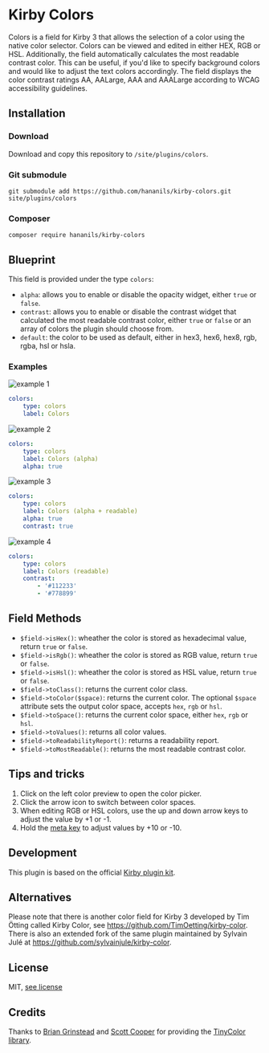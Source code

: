 # Kirby Colors

Colors is a field for Kirby 3 that allows the selection of a color using the native color selector. Colors can be viewed and edited in either HEX, RGB or HSL. Additionally, the field automatically calculates the most readable contrast color. This can be useful, if you'd like to specify background colors and would like to adjust the text colors accordingly. The field displays the color contrast ratings AA, AALarge, AAA and AAALarge according to WCAG accessibility guidelines.

## Installation

### Download

Download and copy this repository to `/site/plugins/colors`.

### Git submodule

```
git submodule add https://github.com/hananils/kirby-colors.git site/plugins/colors
```

### Composer

```
composer require hananils/kirby-colors
```

## Blueprint

This field is provided under the type `colors`:

-   `alpha`: allows you to enable or disable the opacity widget, either `true` or `false`.
-   `contrast`: allows you to enable or disable the contrast widget that calculated the most readable contrast color, either `true` or `false` or an array of colors the plugin should choose from.
-   `default`: the color to be used as default, either in hex3, hex6, hex8, rgb, rgba, hsl or hsla.

### Examples

![example 1](https://github.com/hananils/kirby-colors/blob/master/screenshots/kirby-color_example1.png)

```yml
colors:
    type: colors
    label: Colors
```

![example 2](https://github.com/hananils/kirby-colors/blob/master/screenshots/kirby-color_example2.png)

```yml
colors:
    type: colors
    label: Colors (alpha)
    alpha: true
```

![example 3](https://github.com/hananils/kirby-colors/blob/master/screenshots/kirby-color_example3.png)

```yml
colors:
    type: colors
    label: Colors (alpha + readable)
    alpha: true
    contrast: true
```

![example 4](https://github.com/hananils/kirby-colors/blob/master/screenshots/kirby-color_example4.png)

```yml
colors:
    type: colors
    label: Colors (readable)
    contrast:
        - '#112233'
        - '#778899'
```

## Field Methods

-   `$field->isHex()`: wheather the color is stored as hexadecimal value, return `true` or `false`.
-   `$field->isRgb()`: wheather the color is stored as RGB value, return `true` or `false`.
-   `$field->isHsl()`: wheather the color is stored as HSL value, return `true` or `false`.
-   `$field->toClass()`: returns the current color class.
-   `$field->toColor($space)`: returns the current color. The optional `$space` attribute sets the output color space, accepts `hex`, `rgb` or `hsl`.
-   `$field->toSpace()`: returns the current color space, either `hex`, `rgb` or `hsl`.
-   `$field->toValues()`: returns all color values.
-   `$field->toReadabilityReport()`: returns a readability report.
-   `$field->toMostReadable()`: returns the most readable contrast color.

## Tips and tricks

1. Click on the left color preview to open the color picker.
2. Click the arrow icon to switch between color spaces.
3. When editing RGB or HSL colors, use the up and down arrow keys to adjust the value by +1 or -1.
4. Hold the [meta key](https://developer.mozilla.org/en-US/docs/Web/API/MouseEvent/metaKey) to adjust values by +10 or -10.

## Development

This plugin is based on the official [Kirby plugin kit](https://github.com/getkirby/pluginkit/tree/4-panel).

## Alternatives

Please note that there is another color field for Kirby 3 developed by Tim Ötting called Kirby Color, see <https://github.com/TimOetting/kirby-color>. There is also an extended fork of the same plugin maintained by Sylvain Julé at <https://github.com/sylvainjule/kirby-color>.

## License

MIT, [see license](https://github.com/hananils/kirby-colors/blob/master/LICENSE)

## Credits

Thanks to [Brian Grinstead](https://briangrinstead.com/) and [Scott Cooper](https://github.com/scttcper) for providing the [TinyColor library](https://github.com/TypeCtrl/tinycolor).
